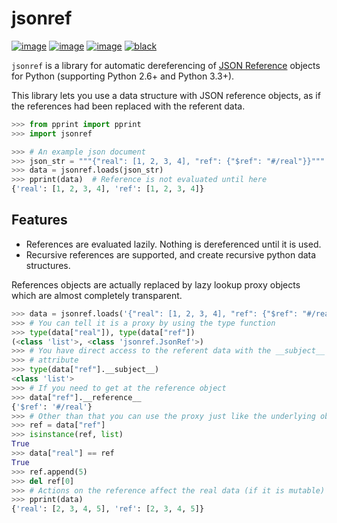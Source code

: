 jsonref
=======

[![image](https://readthedocs.org/projects/jsonref/badge/?version=latest)](https://jsonref.readthedocs.io/en/latest/)
[![image](https://travis-ci.org/gazpachoking/jsonref.png?branch=master)](https://travis-ci.org/gazpachoking/jsonref)
[![image](https://coveralls.io/repos/gazpachoking/jsonref/badge.png?branch=master)](https://coveralls.io/r/gazpachoking/jsonref)
[![black](https://img.shields.io/badge/code%20style-black-000000.svg)](https://github.com/psf/black)

`jsonref` is a library for automatic dereferencing of [JSON
Reference](https://tools.ietf.org/id/draft-pbryan-zyp-json-ref-03.html)
objects for Python (supporting Python 2.6+ and Python 3.3+).

This library lets you use a data structure with JSON reference objects,
as if the references had been replaced with the referent data.

```python
>>> from pprint import pprint
>>> import jsonref

>>> # An example json document
>>> json_str = """{"real": [1, 2, 3, 4], "ref": {"$ref": "#/real"}}"""
>>> data = jsonref.loads(json_str)
>>> pprint(data)  # Reference is not evaluated until here
{'real': [1, 2, 3, 4], 'ref': [1, 2, 3, 4]}
```

## Features

  - References are evaluated lazily. Nothing is dereferenced until it is
    used.
  - Recursive references are supported, and create recursive python data
    structures.

References objects are actually replaced by lazy lookup proxy objects
which are almost completely transparent.

```python
>>> data = jsonref.loads('{"real": [1, 2, 3, 4], "ref": {"$ref": "#/real"}}')
>>> # You can tell it is a proxy by using the type function
>>> type(data["real"]), type(data["ref"])
(<class 'list'>, <class 'jsonref.JsonRef'>)
>>> # You have direct access to the referent data with the __subject__
>>> # attribute
>>> type(data["ref"].__subject__)
<class 'list'>
>>> # If you need to get at the reference object
>>> data["ref"].__reference__
{'$ref': '#/real'}
>>> # Other than that you can use the proxy just like the underlying object
>>> ref = data["ref"]
>>> isinstance(ref, list)
True
>>> data["real"] == ref
True
>>> ref.append(5)
>>> del ref[0]
>>> # Actions on the reference affect the real data (if it is mutable)
>>> pprint(data)
{'real': [2, 3, 4, 5], 'ref': [2, 3, 4, 5]}
```

